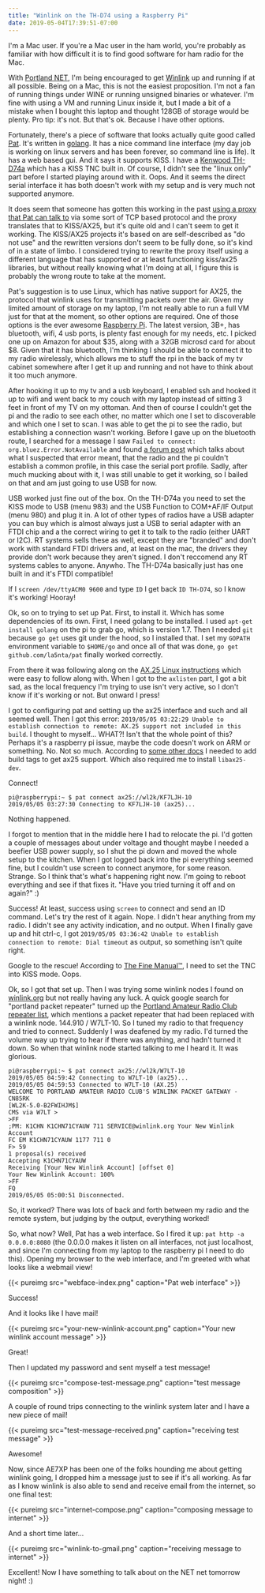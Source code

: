 ```yaml
---
title: "Winlink on the TH-D74 using a Raspberry Pi"
date: 2019-05-04T17:39:51-07:00
---
```


I'm a Mac user. If you're a Mac user in the ham world, you're probably as familiar with how difficult it is to find good software for ham radio for the Mac.

With [Portland NET](https://www.portlandoregon.gov/pbem/31667), I'm being encouraged to get [Winlink](https://winlink.org/) up and running if at all possible. Being on a Mac, this is not the easiest proposition. I'm not a fan of running things under WINE or running unsigned binaries or whatever. I'm fine with using a VM and running Linux inside it, but I made a bit of a mistake when I bought this laptop and thought 128GB of storage would be plenty. Pro tip: it's not. But that's ok. Because I have other options.

Fortunately, there's a piece of software that looks actually quite good called [Pat](https://getpat.io/). It's written in [golang](https://golang.org/). It has a nice command line interface (my day job is working on linux servers and has been forever, so command line is life). It has a web based gui. And it says it supports KISS. I have a [Kenwood TH-D74a](https://www.kenwood.com/usa/com/amateur/th-d74a/) which has a KISS TNC built in. Of course, I didn't see the "linux only" part before I started playing around with it. Oops. And it seems the direct serial interface it has both doesn't work with my setup and is very much not supported anymore.

It does seem that someone has gotten this working in the past [using a proxy that Pat can talk to](https://github.com/la5nta/pat/issues/109) via some sort of TCP based protocol and the proxy translates that to KISS/AX25, but it's quite old and I can't seem to get it working. The KISS/AX25 projects it's based on are self-described as "do not use" and the rewritten versions don't seem to be fully done, so it's kind of in a state of limbo. I considered trying to rewrite the proxy itself using a different language that has supported or at least functioning kiss/ax25 libraries, but without really knowing what I'm doing at all, I figure this is probably the wrong route to take at the moment.

Pat's suggestion is to use Linux, which has native support for AX25, the protocol that winlink uses for transmitting packets over the air. Given my limited amount of storage on my laptop, I'm not really able to run a full VM just for that at the moment, so other options are required. One of those options is the ever awesome [Raspberry Pi](https://www.raspberrypi.org/). The latest version, 3B+, has bluetooth, wifi, 4 usb ports, is plenty fast enough for my needs, etc. I picked one up on Amazon for about $35, along with a 32GB microsd card for about $8. Given that it has bluetooth, I'm thinking I should be able to connect it to my radio wirelessly, which allows me to stuff the rpi in the back of my tv cabinet somewhere after I get it up and running and not have to think about it too much anymore.

After hooking it up to my tv and a usb keyboard, I enabled ssh and hooked it up to wifi and went back to my couch with my laptop instead of sitting 3 feet in front of my TV on my ottoman. And then of course I couldn't get the pi and the radio to see each other, no matter which one I set to discoverable and which one I set to scan. I was able to get the pi to see the radio, but establishing a connection wasn't working. Before I gave up on the bluetooth route, I searched for a message I saw `Failed to connect: org.bluez.Error.NotAvailable` and found [a forum post](https://www.raspberrypi.org/forums/viewtopic.php?p=947185#p947185) which talks about what I suspected that error meant, that the radio and the pi couldn't establish a common profile, in this case the serial port profile. Sadly, after much mucking about with it, I was still unable to get it working, so I bailed on that and am just going to use USB for now.

USB worked just fine out of the box. On the TH-D74a you need to set the KISS mode to USB (menu 983) and the USB Function to COM+AF/IF Output (menu 980) and plug it in. A lot of other types of radios have a USB adapter you can buy which is almost always just a USB to serial adapter with an FTDI chip and a the correct wiring to get it to talk to the radio (either UART or I2C). RT systems sells these as well, except they are "branded" and don't work with standard FTDI drivers and, at least on the mac, the drivers they provide don't work because they aren't signed. I don't reccomend any RT systems cables to anyone. Anywho. The TH-D74a basically just has one built in and it's FTDI compatible!

If I `screen /dev/ttyACM0 9600` and type `ID` I get back `ID TH-D74`, so I know it's working! Hooray!

Ok, so on to trying to set up Pat. First, to install it. Which has some dependencies of its own. First, I need golang to be installed. I used `apt-get install golang` on the pi to grab go, which is version 1.7. Then I needed `git` because `go get` uses git under the hood, so I installed that. I set my `GOPATH` environment variable to `$HOME/go` and once all of that was done, `go get github.com/la5nta/pat` finally worked correctly.

From there it was following along on the [AX.25 Linux instructions](https://github.com/la5nta/pat/wiki/AX25-Linux) which were easy to follow along with. When I got to the `axlisten` part, I got a bit sad, as the local frequency I'm trying to use isn't very active, so I don't know if it's working or not. But onward I press!

I got to configuring pat and setting up the ax25 interface and such and all seemed well. Then I got this error: `2019/05/05 03:22:29 Unable to establish connection to remote: AX.25 support not included in this build`. I thought to myself... WHAT?! Isn't that the whole point of this? Perhaps it's a raspberry pi issue, maybe the code doesn't work on ARM or something. No. Not so much. According to [some other docs](https://github.com/la5nta/pat/wiki/Building-from-source#build-tags) I needed to add build tags to get ax25 support. Which also required me to install `libax25-dev`.

Connect!

```
pi@raspberrypi:~ $ pat connect ax25://wl2k/KF7LJH-10
2019/05/05 03:27:30 Connecting to KF7LJH-10 (ax25)...
```

Nothing happened.

I forgot to mention that in the middle here I had to relocate the pi. I'd gotten a couple of messages about under voltage and thought maybe I needed a beefier USB power supply, so I shut the pi down and moved the whole setup to the kitchen. When I got logged back into the pi everything seemed fine, but I couldn't use screen to connect anymore, for some reason. Strange. So I think that's what's happening right now. I'm going to reboot everything and see if that fixes it. "Have you tried turning it off and on again?" :)

Success! At least, success using `screen` to connect and send an ID command. Let's try the rest of it again. Nope. I didn't hear anything from my radio. I didn't see any activity indication, and no output. When I finally gave up and hit ctrl-c, I got `2019/05/05 03:36:42 Unable to establish connection to remote: Dial timeout` as output, so something isn't quite right.

Google to the rescue! According to [The Fine Manual™](https://www.manualslib.com/manual/1170023/Kenwood-Th-D74a.html?page=82), I need to set the TNC into KISS mode. Oops.

Ok, so I got that set up. Then I was trying some winlink nodes I found on [winlink.org](https://www.winlink.org/RMSChannels) but not really having any luck. A quick google search for "portland packet repeater" turned up the [Portland Amateur Radio Club repeater list](http://www.w7lt.org/repeaters), which mentions a packet repeater that had been replaced with a winlink node. 144.910 / W7LT-10. So I tuned my radio to that frequency and tried to connect. Suddenly I was deafened by my radio. I'd turned the volume way up trying to hear if there was anything, and hadn't turned it down. So when that winlink node started talking to me I heard it. It was glorious.

```
pi@raspberrypi:~ $ pat connect ax25://wl2k/W7LT-10
2019/05/05 04:59:42 Connecting to W7LT-10 (ax25)...
2019/05/05 04:59:53 Connected to W7LT-10 (AX.25)
WELCOME TO PORTLAND AMATEUR RADIO CLUB'S WINLINK PACKET GATEWAY - CN85RK
[WL2K-5.0-B2FWIHJM$]
CMS via W7LT >
>FF
;PM: K1CHN K1CHN71CYAUW 711 SERVICE@winlink.org Your New Winlink Account
FC EM K1CHN71CYAUW 1177 711 0
F> 59
1 proposal(s) received
Accepting K1CHN71CYAUW
Receiving [Your New Winlink Account] [offset 0]
Your New Winlink Account: 100%
>FF
FQ
2019/05/05 05:00:51 Disconnected.
```

So, it worked? There was lots of back and forth between my radio and the remote system, but judging by the output, everything worked!

So, what now? Well, Pat has a web interface. So I fired it up: `pat http -a 0.0.0.0:8080` (the 0.0.0.0 makes it listen on all interfaces, not just localhost, and since I'm connecting from my laptop to the raspberry pi I need to do this). Opening my browser to the web interface, and I'm greeted with what looks like a webmail view!

{{< pureimg src="webface-index.png" caption="Pat web interface" >}}

Success!

And it looks like I have mail!

{{< pureimg src="your-new-winlink-account.png" caption="Your new winlink account message" >}}

Great!

Then I updated my password and sent myself a test message!

{{< pureimg src="compose-test-message.png" caption="test message composition" >}}

A couple of round trips connecting to the winlink system later and I have a new piece of mail!

{{< pureimg src="test-message-received.png" caption="receiving test message" >}}

Awesome!

Now, since AE7XP has been one of the folks hounding me about getting winlink going, I dropped him a message just to see if it's all working. As far as I know winlink is also able to send and receive email from the internet, so one final test:

{{< pureimg src="internet-compose.png" caption="composing message to internet" >}}

And a short time later...

{{< pureimg src="winlink-to-gmail.png" caption="receiving message to internet" >}}

Excellent! Now I have something to talk about on the NET net tomorrow night! :)
